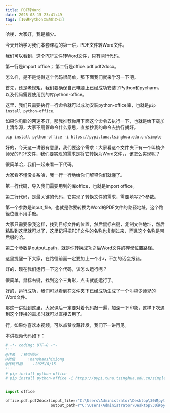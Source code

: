 ```yaml
---
title: PDF转Word
date: 2025-08-15 23:41:49
tags: [10讲Python自动化办公]
---
```


哈喽，大家好，我是楠少。

今天开始学习我们本套课程的第一讲，PDF文件转Word文件。

我们可以看到，这个PDF文件转Word文件，只有两行代码。

第一行是import office；
第二行是office.pdf.pdf2docx。

怎么样，是不是觉得这个代码很简单，那下面我们就来学习一下吧。

首先，还是老规矩，我们要确保自己电脑上已经成功安装了Python和pycharm，以及代码需要使用到的库python-office。

这里，我们只需要执行一行命令就可以成功安装python-office库，也就是`pip install python-office`.

如果你电脑的网速不好，那我推荐你用下面这个命令去执行一下，也就是给下载加上清华源，大家不用管命令什么意思，直接抄我的命令去执行就好。

```python
pip install python-office -i https://pypi.tuna.tsinghua.edu.cn/simple
```

好的，今天这一讲很有意思，我们要这个需求：大家看这个文件夹下有一个叫楠少师兄的PDF文件，我们要实现的需求是将它转换为Word文件，，该怎么实现呢？

很简单哈，我们一起来看一下代码。

大家看不懂没关系哈，我一行一行地给你们解释你们就懂了。

第一行代码，导入我们需要用到的库office，也就是import office。

第二行代码，是最关键的代码，它实现了转换文件的需求，需要填写2个参数。

第一个参数是input_file，也就是你要转换为Word的PDF文件的路径地址，这个路径位置不用手敲。

大家只需要像我这样，找到目标文件的位置，然后鼠标右键，复制文件地址，然后粘贴到这里就可以了，这里记得把PDF文件的名称也复制过来，而且这个名称是带后缀的哈。

第二个参数是output_path，就是你转换成功之后Word文件的存储位置路径。


这里提醒一下大家，在路径前面一定要加上一个小r，不加的话会报错。

好的，现在我们运行一下这个代码，该怎么运行呢？

很简单，鼠标右键，找到这个三角形，点击就能运行了。

好的，运行成功，我们可以看到在文件夹下已经成功生成了一个叫楠少师兄的Word文件。

那这一讲就到这里，大家课后一定要对着代码敲一遍，加深一下印象，这样下次遇到这个转换的需求时就可以直接去用了。

行，如果你喜欢本视频，可以点赞收藏转发，我们下一讲再见。

本讲视频代码如下：

```python
# -*- coding: UTF-8 -*-
'''
@作者  ：楠少师兄
@微信     ：nanshaoshixiong
@代码日期    ：2025/8/15
'''
# pip install python-office
# pip install python-office -i https://pypi.tuna.tsinghua.edu.cn/simple


import office

office.pdf.pdf2docx(input_file=r"C:\Users\Administrator\Desktop\30讲python自动化办公\01-PDF转Word",
                    output_path=r"C:\Users\Administrator\Desktop\30讲python自动化办公\01-PDF转Word")
```







